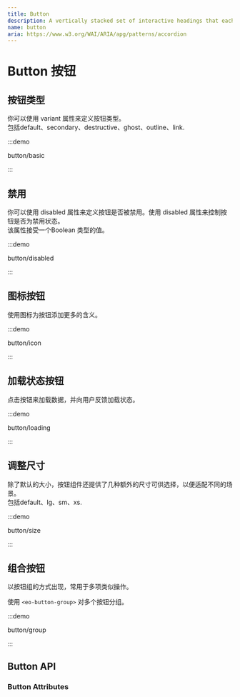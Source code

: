 ```yaml
---
title: Button
description: A vertically stacked set of interactive headings that each reveal an associated section of content.
name: button
aria: https://www.w3.org/WAI/ARIA/apg/patterns/accordion
---
```


# Button 按钮

## 按钮类型

你可以使用 variant 属性来定义按钮类型。<br> 包括default、secondary、destructive、ghost、outline、link.

:::demo

button/basic

:::

## 禁用

你可以使用 disabled 属性来定义按钮是否被禁用。使用 disabled 属性来控制按钮是否为禁用状态。 <br> 该属性接受一个Boolean 类型的值。

:::demo

button/disabled

:::

## 图标按钮

使用图标为按钮添加更多的含义。

:::demo

button/icon

:::

## 加载状态按钮

点击按钮来加载数据，并向用户反馈加载状态。

:::demo

button/loading

:::

## 调整尺寸

除了默认的大小，按钮组件还提供了几种额外的尺寸可供选择，以便适配不同的场景。<br> 包括default、lg、sm、xs.

:::demo

button/size

:::

## 组合按钮

以按钮组的方式出现，常用于多项类似操作。

使用 `<eo-button-group>` 对多个按钮分组。

:::demo

button/group

:::

## Button API

### Button Attributes

<!-- | Name | Description | Type | Default |
| ----------------- | ----------------------------------------------------------------------- | ----------------------------------------------------------------------------------------- | ------- |
| variant | button type | ^[enum]`'default' \| 'destructive' \| 'ghost' \| 'link' \| 'outline' \| 'secondary'` | — |
| size | button size | ^[enum]`'default' \| 'lg' \| 'sm' \| 'xs' \| 'icon'`  | — | -->
